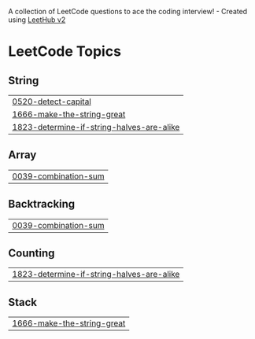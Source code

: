 A collection of LeetCode questions to ace the coding interview! - Created using [LeetHub v2](https://github.com/arunbhardwaj/LeetHub-2.0)
<!---LeetCode Topics Start-->
# LeetCode Topics
## String
|  |
| ------- |
| [0520-detect-capital](https://github.com/Daria872/coding-journey/tree/master/0520-detect-capital) |
| [1666-make-the-string-great](https://github.com/Daria872/coding-journey/tree/master/1666-make-the-string-great) |
| [1823-determine-if-string-halves-are-alike](https://github.com/Daria872/coding-journey/tree/master/1823-determine-if-string-halves-are-alike) |
## Array
|  |
| ------- |
| [0039-combination-sum](https://github.com/Daria872/coding-journey/tree/master/0039-combination-sum) |
## Backtracking
|  |
| ------- |
| [0039-combination-sum](https://github.com/Daria872/coding-journey/tree/master/0039-combination-sum) |
## Counting
|  |
| ------- |
| [1823-determine-if-string-halves-are-alike](https://github.com/Daria872/coding-journey/tree/master/1823-determine-if-string-halves-are-alike) |
## Stack
|  |
| ------- |
| [1666-make-the-string-great](https://github.com/Daria872/coding-journey/tree/master/1666-make-the-string-great) |
<!---LeetCode Topics End-->